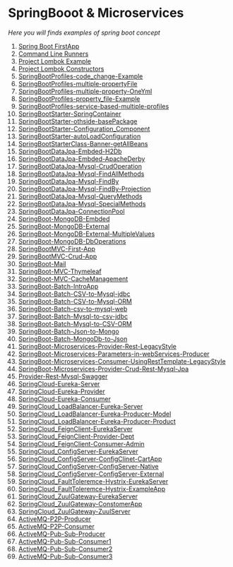 # SpringBooot & Microservices
<i>Here you will finds examples of spring boot concept</i>
<ol>
  <li> <a href="/SpringBootCore/SpringFirstAppManually">Spring Boot FirstApp </a> </li>
  <li> <a href="/SpringBootCore/CommandLineRunners">Command Line Runners </a> </li>
   <li> <a href="/SpringBootCore/ProjectLombokExample">Project Lombok Example </a> </li>
     <li> <a href="/SpringBootCore/ProjectLombokConstrucors">Project Lombok Constructors </a> </li>
     <li> <a href="/SpringBootCore/SpringBootProfiles-code_change-Example">SpringBootProfiles-code_change-Example </a> </li>
     <li> <a href="/SpringBootCore/SpringBootProfiles-multiple-propertyFile">SpringBootProfiles-multiple-propertyFile</a> </li>
     <li> <a href="/SpringBootCore/SpringBootProfiles-multiple-property-OneYml">SpringBootProfiles-multiple-property-OneYml </a> </li>
     <li> <a href="/SpringBootCore/SpringBootProfiles-property_file-Example">SpringBootProfiles-property_file-Example</a> </li>
     <li> <a href="/SpringBootCore/SpringBootProfiles-service-based-multiple-profiles">SpringBootProfiles-service-based-multiple-profiles </a> </li>
    <li> <a href="/SpringBootCore/SpringBootStarter-SpringContainer">SpringBootStarter-SpringContainer</a> </li>
  <li> <a href="/SpringBootCore/SpringBootStarter-othside-basePackage">SpringBootStarter-othside-basePackage</a> </li>
  <li> <a href="/SpringBootCore/SpringBootStarter-Configuration_Component">SpringBootStarter-Configuration_Component</a> </li>
  <li> <a href="/SpringBootCore/SpringBootStarter-autoLoadConfiguration">SpringBootStarter-autoLoadConfiguration</a> </li>
   <li> <a href="/SpringBootCore/SpringBootStarterClass-Banner-getAllBeans">SpringBootStarterClass-Banner-getAllBeans</a> </li>
   <li> <a href="/SpringBootDataJpa/SpringBootDataJpa-Embded-H2Db">SpringBootDataJpa-Embded-H2Db</a> </li>
    <li> <a href="/SpringBootDataJpa/SpringBoot-Embded-ApacheDerby">SpringBootDataJpa-Embded-ApacheDerby</a> </li>
  <li> <a href="/SpringBootDataJpa/SpringBootDataJpa-Mysql-CrudOperation">SpringBootDataJpa-Mysql-CrudOperation</a> </li>
    <li> <a href="/SpringBootDataJpa/SpringBootDataJpa-Mysql-FindAllMethods">SpringBootDataJpa-Mysql-FindAllMethods</a> </li>
  <li> <a href="/SpringBootDataJpa/SpringBootDataJpa-Mysql-FindBy">SpringBootDataJpa-Mysql-FindBy</a> </li>
    <li> <a href="/SpringBootDataJpa/SpringBootDataJpa-Mysql-FindBy-Projection"> SpringBootDataJpa-Mysql-FindBy-Projection</a> </li>
    <li> <a href="/SpringBootDataJpa/SpringBootDataJpa-Mysql-QueryMethods">SpringBootDataJpa-Mysql-QueryMethods</a> </li>
  <li> <a href="/SpringBootDataJpa/SpringBootDataJpa-Mysql-SpecialMethods">SpringBootDataJpa-Mysql-SpecialMethods</a> </li>
  <li> <a href="/SpringBootDataJpa/SpringBootDataJpa-ConnectionPool">SpringBootDataJpa-ConnectionPool</a> </li>
  <li> <a href="/SpringBootMongoDb/SpringBoot-MongoDB-Embded">SpringBoot-MongoDB-Embded</a> </li>
  <li> <a href="/SpringBootMongoDb/SpringBoot-MongoDB-External">SpringBoot-MongoDB-External</a> </li>
   <li> <a href="/SpringBootMongoDb/SpringBoot-MongoDB-MultipleValues">SpringBoot-MongoDB-External-MultipleValues</a> </li>
   <li> <a href="/SpringBootMongoDb/SpringBoot-MongoDB-DbOperations">SpringBoot-MongoDB-DbOperations</a> </li>
    <li> <a href="/SpringBootMVC/SpringBootMVC-1">SpringBootMVC-First-App</a> </li>
   <li> <a href="/SpringBootMVC/SpringBootMVC-Crud-Employee">SpringBootMVC-Crud-App</a> </li>
  <li> <a href="/SpringBoot-Mail">SpringBoot-Mail</a> </li>
   <li> <a href="/SpringBootMVC/SpringBoot-MVC-Thymeleaf">SpringBoot-MVC-Thymeleaf</a> </li>
  <li> <a href="/SpringBootMVC/SpringBoot-MVC-CacheManagement">SpringBoot-MVC-CacheManagement</a> </li>
    <li> <a href="/SpringBootBatch/SpringBoot-Batch-IntroApp">SpringBoot-Batch-IntroApp</a> </li>
      <li> <a href="/SpringBootBatch/SpringBoot-Batch-CSV-to-Mysql-jdbc">SpringBoot-Batch-CSV-to-Mysql-jdbc</a> </li>
  <li> <a href="/SpringBootBatch/SpringBoot-Batch-CSV-to-Mysql-ORM">SpringBoot-Batch-CSV-to-Mysql-ORM</a> </li>
  <li> <a href="/SpringBootBatch/SpringBoot-Batch-csv-to-mysql-web">SpringBoot-Batch-csv-to-mysql-web</a> </li>
  <li> <a href="/SpringBootBatch/SpringBoot-Batch-Mysql-to-csv-jdbc">SpringBoot-Batch-Mysql-to-csv-jdbc</a> </li>
  <li> <a href="/SpringBootBatch/SpringBoot-Batch-Mysql-to-CSV-ORM">SpringBoot-Batch-Mysql-to-CSV-ORM</a> </li>
   <li> <a href="/SpringBootBatch/SpringBoot-Batch-Json-to-Mongo">SpringBoot-Batch-Json-to-Mongo</a> </li>
   <li> <a href="/SpringBootBatch/SpringBoot-Batch-MongoDb-to-Json">SpringBoot-Batch-MongoDb-to-Json</a> </li>
   <li> <a href="/Microservices/Provider-Rest-LegacyStyle">SpringBoot-Microservices-Provider-Rest-LegacyStyle</a> </li>
   <li> <a href="/Microservices/Parameters-in-webServices-Producer">SpringBoot-Microservices-Parameters-in-webServices-Producer</a> </li>
   <li> <a href="/Microservices/Consumer-UsingRestTemplate-LegacyStyle">SpringBoot-Microservices-Consumer-UsingRestTemplate-LegacyStyle</a> </li>
   <li> <a href="/Microservices/Provider-Crud-Rest-Mysql-Jpa">SpringBoot-Microservices-Provider-Crud-Rest-Mysql-Jpa</a> </li>
   <li> <a href="/Microservices/Provider-Rest-Mysql-Swagger">Provider-Rest-Mysql-Swagger</a> </li>
   <li> <a href="/Microservices/SpringCloudEureka/SpringCloud-Eureka-Server">SpringCloud-Eureka-Server</a> </li>
   <li> <a href="/Microservices/SpringCloudEureka/SpringCloud-Eureka-Provider">SpringCloud-Eureka-Provider</a> </li>
   <li> <a href="/Microservices/SpringCloudEureka/SpringCloud-Eureka-Consumer">SpringCloud-Eureka-Consumer</a> </li>
   <li> <a href="/Microservices/SpringCloudLoadBalancerClient/SpringCloud_LoadBalancer-Eureka-Server">SpringCloud_LoadBalancer-Eureka-Server</a> </li>
   <li> <a href="/Microservices/SpringCloudLoadBalancerClient/SpringCloud_LoadBalancer-Eureka-Producer-Model">SpringCloud_LoadBalancer-Eureka-Producer-Model</a> </li>
   <li> <a href="/Microservices/SpringCloudLoadBalancerClient/SpringCloud_LoadBalancer-Eureka-Producer-Product">SpringCloud_LoadBalancer-Eureka-Producer-Product</a> </li>
  <li> <a href="/Microservices/SpringCloudFeignClient/SpringCloud_FeignClient-EurekaServer">SpringCloud_FeignClient-EurekaServer</a> </li>
  <li> <a href="/Microservices/SpringCloudFeignClient/SpringCloud_FeignClient-Provider-Dept">SpringCloud_FeignClient-Provider-Dept</a> </li>
  <li> <a href="/Microservices/SpringCloudFeignClient/SpringCloud_FeignClient-EurekaServer">SpringCloud_FeignClient-Consumer-Admin</a> </li>
  <li> <a href="/Microservices/SpringCloudConfigServer/SpringCloud_ConfigServer-EurekaServer">SpringCloud_ConfigServer-EurekaServer</a> </li>
   <li> <a href="/Microservices/SpringCloudConfigServer/SpringCloud_ConfigServer-ConfigClinet-CartApp">SpringCloud_ConfigServer-ConfigClinet-CartApp</a> </li>
   <li> <a href="/Microservices/SpringCloudConfigServer/SpringCloud_ConfigServer-ConfigServer-Native">SpringCloud_ConfigServer-ConfigServer-Native</a> </li>
   <li> <a href="/Microservices/SpringCloudConfigServer/SpringCloud_ConfigServer-ConfigServer-External">SpringCloud_ConfigServer-ConfigServer-External</a> </li>
  <li> <a href="/Microservices/SpringCloudFaultTolerence-CircuitBreaker/SpringCloud_FaultToleremce-Hystrix-EurekaServer">SpringCloud_FaultToleremce-Hystrix-EurekaServer</a> </li>
   <li> <a href="/Microservices/SpringCloudFaultTolerence-CircuitBreaker/SpringCloud_FaultToleremce-Hystrix-ExampleApp">SpringCloud_FaultToleremce-Hystrix-ExampleApp</a> </li>
   <li> <a href="/Microservices/SpringCloudZuul/SpringCloud_ZuulGateway-EurekaServer">SpringCloud_ZuulGateway-EurekaServer</a> </li>
  <li> <a href="/Microservices/SpringCloudFaultTolerence-CircuitBreaker/SpringCloud_ZuulGateway-ConstomerApp">SpringCloud_ZuulGateway-ConstomerApp</a> </li>
  <li> <a href="/Microservices/SpringCloudZuul/SpringCloud_ZuulGateway-ZuulServer">SpringCloud_ZuulGateway-ZuulServer</a> </li>
  <li> <a href="/MessageQueue/ActiveMQ-P2P/ActiveMQ-P2P-Producer">ActiveMQ-P2P-Producer</a> </li>
  <li> <a href="/MessageQueue/ActiveMQ-P2P/ActiveMQ-P2P-Consumer">ActiveMQ-P2P-Consumer</a> </li>
  <li> <a href="/MessageQueue/ActiveMQ-Pub-Sub/ActiveMQ-Pub-Sub-Producer">ActiveMQ-Pub-Sub-Producer</a> </li>
  <li> <a href="/MessageQueue/ActiveMQ-Pub-Sub/ActiveMQ-Pub-Sub-Consumer1">ActiveMQ-Pub-Sub-Consumer1</a> </li>
  <li> <a href="/MessageQueue/ActiveMQ-Pub-Sub/ActiveMQ-Pub-Sub-Consumer2">ActiveMQ-Pub-Sub-Consumer2</a> </li>
  <li> <a href="/MessageQueue/ActiveMQ-Pub-Sub/ActiveMQ-Pub-Sub-Consumer3">ActiveMQ-Pub-Sub-Consumer3</a> </li>
</ol>
    
